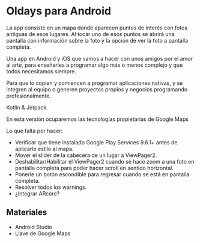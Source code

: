 # Oldays para Android

La app consiste en un mapa donde aparecen puntos de interés con fotos antiguas de esos lugares.
Al tocar uno de esos puntos se abrirá una pantalla con información sobre la foto
y la opción de ver la foto a pantalla completa.

Una app en Android y iOS que vamos a hacer con unos amigos por el amor al arte,
para enseñarles a programar algo más o menos complejo y que todos necesitamos siempre.

Para que lo copien y comiencen a programar aplicaciones nativas, y se integren al equipo o generen
proyectos propios y negocios programando profesionalmente.

Kotlin & Jetpack.


En esta versión ocuparemos las tecnologías propietarias de Google Maps

Lo que falta por hacer:
- Verificar que tiene instalado Google Play Services 9.6.1+ antes de aplicarle estilo al mapa.
- Mover el slider de la cabecera de un lugar a ViewPager2.
- Deshabilitar/Habilitar el ViewPager2 cuando se hace zoom a una foto en pantalla completa para poder hacer scroll en sentido horizontal.
- Ponerle un botón escondible para regresar cuando se está en pantalla completa.
- Resolver todos los warnings.
- ¿Integrar ARcore?

## Materiales
- Android Studio
- Llave de Google Maps

